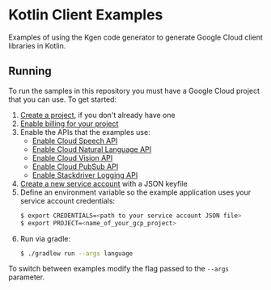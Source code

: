 # Kotlin Client Examples

Examples of using the Kgen code generator to generate Google Cloud client libraries in Kotlin.

## Running

To run the samples in this repository you must have a Google Cloud project that you can
use. To get started:

1. [Create a project](https://cloud.google.com/resource-manager/docs/creating-managing-projects), if you don't already have one
1. [Enable billing for your project](https://cloud.google.com/billing/docs/how-to/modify-project#enable_billing_for_a_new_project)
1. Enable the APIs that the examples use:
    + [Enable Cloud Speech API](https://console.cloud.google.com/apis/library/speech.googleapis.com)
    + [Enable Cloud Natural Language API](https://console.cloud.google.com/apis/library/language.googleapis.com)
    + [Enable Cloud Vision API](https://console.cloud.google.com/apis/library/vision.googleapis.com)
    + [Enable Cloud PubSub API](https://console.cloud.google.com/apis/library/pubsub.googleapis.com)
    + [Enable Stackdriver Logging API](https://console.cloud.google.com/apis/library/logging.googleapis.com)
1. [Create a new service account](https://console.cloud.google.com/apis/credentials/serviceaccountkey) with a JSON keyfile
1. Define an environment variable so the example application uses your service account credentials:
    ```bash
    $ export CREDENTIALS=<path to your service account JSON file>
    $ export PROJECT=<name_of_your_gcp_project>
    ```
1. Run via gradle:
    ```bash
    $ ./gradlew run --args language
    ```

To switch between examples modify the flag passed to the `--args` parameter. 
